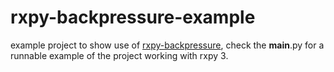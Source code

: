 # rxpy-backpressure-example
example project to show use of [rxpy-backpressure](https://github.com/daliclass/rxpy-backpressure),
 check the __main__.py for a runnable example of the project working with rxpy 3. 
